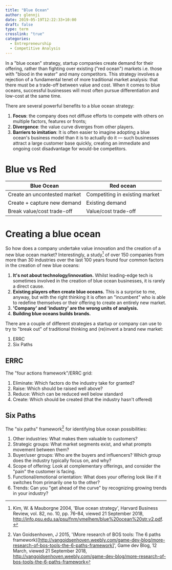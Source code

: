 ```yaml
---
title: "Blue Ocean"
author: glennji
date: 2019-05-19T12:22:33+10:00
draft: false
type: term
crosslink: "true"
categories:
  - Entrepreneurship
  - Competitive Analysis
---
```

In a "blue ocean" strategy, startup companies create demand for their offering, rather than fighting over existing ("red ocean") markets i.e. those with "blood in the water" and many competitors. This strategy involves a rejection of a fundamental tenet of more traditional market analysis: that there must be a trade-off between value and cost. When it comes to blue oceans, successful businesses will most often pursue differentiation and low-cost at the same time.

There are several powerful benefits to a blue ocean strategy:

  1. **Focus**: the company does not diffuse efforts to compete with others on multiple factors, features or fronts;
  2. **Divergence**: the value curve diverges from other players.
  3. **Barriers to imitation**: It is often easier to imagine adopting a blue ocean's business model than it is to actually do it — such businesses attract a large customer base quickly, creating an immediate and ongoing cost disadvantage for would-be competitors.

# Blue vs Red
| Blue Ocean                          | Red ocean                       |
|-------------------------------------|---------------------------------|
| Create an uncontested market        | Competiting in existing market  |
| Create + capture new demand         | Existing demand                 |
| Break value/cost trade-off          | Value/cost trade-off

# Creating a blue ocean
So how does a company undertake value innovation and the creation of a new blue ocean market? Interestingly, a study[^3] of over 150 companies from more than 30 industries over the last 100 years found four common factors in the creation of new blue oceans:

  1. **It's not about technology/innovation.** Whilst leading-edge tech is sometimes involved in the creation of blue ocean businesses, it is rarely a direct cause.
  2. **Existing players often create blue oceans.** This is a surprise to me, anyway, but with the right thinking it is often an "incumbent" who is able to redefine themselves or their offering to create an entirely new market.
  3. **'Company' and 'industry' are the wrong units of analysis.**
  4. **Building blue oceans builds brands.**

There are a couple of different strategies a startup or company can use to try to "break out" of traditional thinking and (re)invent a brand new market:

  1. ERRC
  2. Six Paths

## ERRC

The "four actions framework"/ERRC grid:

  1. Eliminate: Which factors do the industry take for granted?
  3. Raise: Which should be raised well above?
  2. Reduce: Which can be reduced well below standard
  4. Create: Which should be created (that the industry hasn't offered)

## Six Paths

The "six paths" framework[^1] for identifying blue ocean possibilities:

  1. Other industries: What makes them valuable to customers?
  2. Strategic groups: What market segments exist, and what prompts movement between them?
  3. Buyer/user groups: Who are the buyers and influencers? Which group does the industry typically focus on, and why?
  4. Scope of offering: Look at complementary offerings, and consider the "pain" the customer is facing.
  5. Functional/emotional orientation: What does your offering look like if it switches from primarily one to the other?
  6. Trends: Can you "get ahead of the curve" by recognizing growing trends in your industry?

[^1]: Van Goidsenhoven, J 2015, '(More research of BOS tools: The 6 paths framework)[http://vangoidsenhoven.weebly.com/game-dev-blog/more-research-of-bos-tools-the-6-paths-framework]', Game dev Blog, 12 March, viewed 21 September 2018, <http://vangoidsenhoven.weebly.com/game-dev-blog/more-research-of-bos-tools-the-6-paths-framework>

[^3]: Kim, W. & Mauborgne 2004, 'Blue ocean strategy', Harvard Business Review, vol. 82, no. 10, pp. 76–84, viewed 21 September 2018, <http://info.psu.edu.sa/psu/fnm/ymelhem/blue%20ocean%20str.v2.pdf>.
